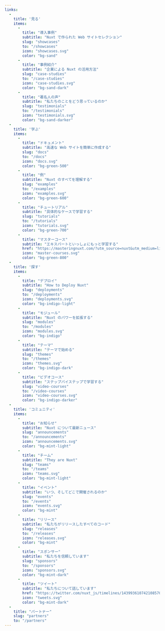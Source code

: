 ```yaml
---
links:
  -
    title: '見る'
    items:
      -
        title: "導入事例"
        subtitle: "Nuxt で作られた Web サイトセレクション"
        slug: "showcases"
        to: "/showcases"
        icon: "showcases.svg"
        color: "bg-sand"
      -
        title: "事例紹介"
        subtitle: "企業による Nuxt の活用方法"
        slug: "case-studies"
        to: "/case-studies"
        icon: "case-studies.svg"
        color: "bg-sand-dark"
      -
        title: "著名人の声"
        subtitle: "私たちのことをどう思っているのか"
        slug: "testimonials"
        to: "/testimonials"
        icon: "testimonials.svg"
        color: "bg-sand-darker"
  -
    title: '学ぶ'
    items:
      -
        title: "ドキュメント"
        subtitle: "高速な Web サイトを簡単に作成する"
        slug: "docs"
        to: "/docs"
        icon: "docs.svg"
        color: "bg-green-500"
      -
        title: "例"
        subtitle: "Nuxt のすべてを理解する"
        slug: "examples"
        to: "/examples"
        icon: "examples.svg"
        color: "bg-green-600"
      -
        title: "チュートリアル"
        subtitle: "具体的なケースで学習する"
        slug: "tutorials"
        to: "/tutorials"
        icon: "tutorials.svg"
        color: "bg-green-700"
      -
        title: "マスターコース"
        subtitle: "エキスパートといっしょにもっと学習する"
        href: "https://masteringnuxt.com/?utm_source=nuxt&utm_medium=link&utm_campaign=nsite"
        icon: "master-courses.svg"
        color: "bg-green-800"
  -
    title: '探す'
    items:
      -
        title: "デプロイ"
        subtitle: "How to Deploy Nuxt"
        slug: "deployments"
        to: "/deployments"
        icon: "deployments.svg"
        color: "bg-indigo-light"
      -
        title: "モジュール"
        subtitle: "Nuxt のパワーを拡張する"
        slug: "modules"
        to: "/modules"
        icon: "modules.svg"
        color: "bg-indigo"
      -
        title: "テーマ"
        subtitle: "テーマで始める"
        slug: "themes"
        to: "/themes"
        icon: "themes.svg"
        color: "bg-indigo-dark"
      -
        title: "ビデオコース"
        subtitle: "ステップバイステップで学習する"
        slug: "video-courses"
        to: "/video-courses"
        icon: "video-courses.svg"
        color: "bg-indigo-darker"
  -
    title: 'コミュニティ'
    items:
      -
        title: "お知らせ"
        subtitle: "Nuxt について最新ニュース"
        slug: "announcements"
        to: "/announcements"
        icon: "announcements.svg"
        color: "bg-mint-light"
      -
        title: "チーム"
        subtitle: "They are Nuxt"
        slug: "teams"
        to: "/teams"
        icon: "teams.svg"
        color: "bg-mint-light"
      -
        title: "イベント"
        subtitle: "いつ、そしてどこで開催されるのか"
        slug: "events"
        to: "/events"
        icon: "events.svg"
        color: "bg-mint"
      -
        title: "リリース"
        subtitle: "私たちがリリースしたすべてのコード"
        slug: "releases"
        to: "/releases"
        icon: "releases.svg"
        color: "bg-mint"
      -
        title: "スポンサー"
        subtitle: "私たちを信頼しています"
        slug: "sponsors"
        to: "/sponsors"
        icon: "sponsors.svg"
        color: "bg-mint-dark"
      -
        title: "ツイート"
        subtitle: "私たちについて話しています"
        href: "https://twitter.com/nuxt_js/timelines/1439936107421085704"
        icon: "tweets.svg"
        color: "bg-mint-dark"
  -
    title: "パートナー"
    slug: "partners"
    to: "/partners"
---
```

